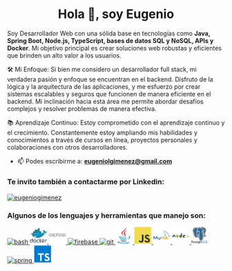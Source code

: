 <h1 align="center">Hola 👋, soy Eugenio</h1>

Soy Desarrollador Web con una sólida base en tecnologías como **Java, Spring Boot, Node.js, TypeScript, bases de datos SQL y NoSQL, APIs y Docker**. Mi objetivo principal es crear soluciones web robustas y eficientes que brinden un alto valor a los usuarios.

🛠️ Mi Enfoque: 
Si bien me considero un desarrollador full stack, mi verdadera pasión y enfoque se encuentran en el backend. Disfruto de la lógica y la arquitectura de las aplicaciones, y me esfuerzo por crear sistemas escalables y seguros que funcionen de manera eficiente en el backend. Mi inclinación hacia esta área me permite abordar desafíos complejos y resolver problemas de manera efectiva.

📚 Aprendizaje Continuo: 
Estoy comprometido con el aprendizaje continuo y el crecimiento. Constantemente estoy ampliando mis habilidades y conocimientos a través de cursos en línea, proyectos personales y colaboraciones con otros desarrolladores.

- 📫 Podes escribirme a: **eugeniolgimenez@gmail.com**

<h3 align="left">Te invito también a contactarme por Linkedin:</h3>
<p align="left">
<a href="https://linkedin.com/in/eugeniogimenez" target="blank"><img align="center" src="https://raw.githubusercontent.com/rahuldkjain/github-profile-readme-generator/master/src/images/icons/Social/linked-in-alt.svg" alt="eugeniogimenez" height="30" width="40" /></a>
</p>

<h3 align="left">Algunos de los lenguajes y herramientas que manejo son:</h3>
<p align="left"> <a href="https://www.gnu.org/software/bash/" target="_blank" rel="noreferrer"> <img src="https://www.vectorlogo.zone/logos/gnu_bash/gnu_bash-icon.svg" alt="bash" width="40" height="40"/> </a> <a href="https://www.docker.com/" target="_blank" rel="noreferrer"> <img src="https://raw.githubusercontent.com/devicons/devicon/master/icons/docker/docker-original-wordmark.svg" alt="docker" width="40" height="40"/> </a> <a href="https://expressjs.com" target="_blank" rel="noreferrer"> <img src="https://raw.githubusercontent.com/devicons/devicon/master/icons/express/express-original-wordmark.svg" alt="express" width="40" height="40"/> </a> <a href="https://firebase.google.com/" target="_blank" rel="noreferrer"> <img src="https://www.vectorlogo.zone/logos/firebase/firebase-icon.svg" alt="firebase" width="40" height="40"/> </a> <a href="https://git-scm.com/" target="_blank" rel="noreferrer"> <img src="https://www.vectorlogo.zone/logos/git-scm/git-scm-icon.svg" alt="git" width="40" height="40"/> </a> <a href="https://www.java.com" target="_blank" rel="noreferrer"> <img src="https://raw.githubusercontent.com/devicons/devicon/master/icons/java/java-original.svg" alt="java" width="40" height="40"/> </a> <a href="https://developer.mozilla.org/en-US/docs/Web/JavaScript" target="_blank" rel="noreferrer"> <img src="https://raw.githubusercontent.com/devicons/devicon/master/icons/javascript/javascript-original.svg" alt="javascript" width="40" height="40"/> </a> <a href="https://www.mysql.com/" target="_blank" rel="noreferrer"> <img src="https://raw.githubusercontent.com/devicons/devicon/master/icons/mysql/mysql-original-wordmark.svg" alt="mysql" width="40" height="40"/> </a> <a href="https://nodejs.org" target="_blank" rel="noreferrer"> <img src="https://raw.githubusercontent.com/devicons/devicon/master/icons/nodejs/nodejs-original-wordmark.svg" alt="nodejs" width="40" height="40"/> </a> <a href="https://www.postgresql.org" target="_blank" rel="noreferrer"> <img src="https://raw.githubusercontent.com/devicons/devicon/master/icons/postgresql/postgresql-original-wordmark.svg" alt="postgresql" width="40" height="40"/> </a> <a href="https://spring.io/" target="_blank" rel="noreferrer"> <img src="https://www.vectorlogo.zone/logos/springio/springio-icon.svg" alt="spring" width="40" height="40"/> </a> <a href="https://www.typescriptlang.org/" target="_blank" rel="noreferrer"> <img src="https://raw.githubusercontent.com/devicons/devicon/master/icons/typescript/typescript-original.svg" alt="typescript" width="40" height="40"/> </a> </p>
